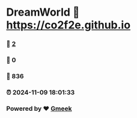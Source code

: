 # DreamWorld :link: https://co2f2e.github.io 
### :page_facing_up: [2](https://co2f2e.github.io/tag.html) 
### :speech_balloon: 0 
### :hibiscus: 836 
### :alarm_clock: 2024-11-09 18:01:33 
### Powered by :heart: [Gmeek](https://github.com/Meekdai/Gmeek)
